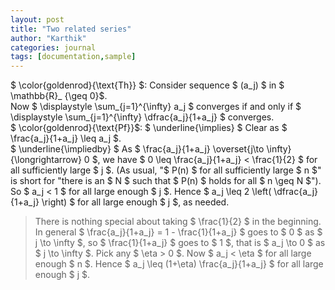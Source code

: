 ```yaml
---
layout: post
title: "Two related series"
author: "Karthik"
categories: journal
tags: [documentation,sample]
---
```


$ \color{goldenrod}{\text{Th}} $: Consider sequence $ (a_j) $ in $ \mathbb{R}_ {\geq 0}$.   
Now $ \displaystyle \sum_{j=1}^{\infty} a_j $ converges if and only if $ \displaystyle \sum_{j=1}^{\infty} \dfrac{a_j}{1+a_j} $ converges.   
$ \color{goldenrod}{\text{Pf}}$: $ \underline{\implies} $ Clear as $ \frac{a_j}{1+a_j} \leq a_j $.   
$ \underline{\impliedby} $ As $ \frac{a_j}{1+a_j} \overset{j\to \infty}{\longrightarrow} 0 $, we have $ 0 \leq \frac{a_j}{1+a_j} &lt; \frac{1}{2} $ for all sufficiently large $ j $. (As usual, "$ P(n) $ for all sufficiently large $ n $" is short for "there is an $ N $ such that $ P(n) $ holds for all $ n \geq N $").   
So $ a_j &lt; 1 $ for all large enough $ j $. Hence $ a_j \leq 2 \left( \dfrac{a_j}{1+a_j} \right) $ for all large enough $ j $, as needed.   
> There is nothing special about taking $ \frac{1}{2} $ in the beginning. In general $ \frac{a_j}{1+a_j} = 1 - \frac{1}{1+a_j} $ goes to $ 0 $ as $ j \to \infty $, so $ \frac{1}{1+a_j} $ goes to $ 1 $, that is $ a_j \to 0 $ as $ j \to \infty $. Pick any $ \eta &gt; 0 $.  Now $ a_j &lt; \eta $ for all large enough $ n $. Hence $ a_j \leq (1+\eta) \frac{a_j}{1+a_j} $ for all large enough $ j $. 

